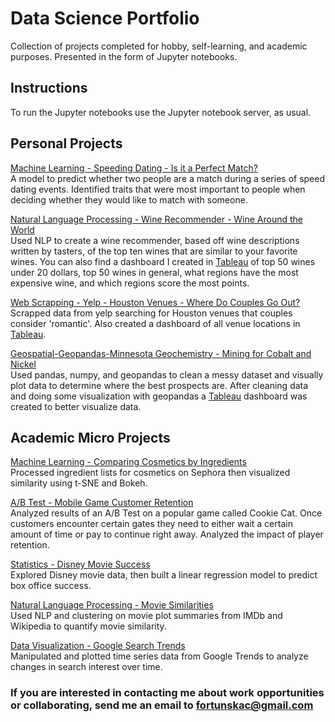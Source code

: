 # Data Science Portfolio 
Collection of projects completed for hobby, self-learning, and academic purposes. Presented in the form of Jupyter notebooks.
 
 ## Instructions 
 To run the Jupyter notebooks use the Jupyter notebook server, as usual.
 
 ## Personal Projects 
 [Machine Learning - Speeding Dating - Is it a Perfect Match?](https://github.com/cfortunska/data-sci-portfolio/tree/main/ML%20Speed%20Dating)  
 A model to predict whether two people are a match during a series of speed dating events. Identified traits that were most important to people when deciding whether they would like to match with someone. 
  
 [Natural Language Processing - Wine Recommender - Wine Around the World]( https://github.com/cfortunska/data-sci-portfolio/tree/main/Wine%20Recommender)  
 Used NLP to create a wine recommender, based off wine descriptions written by tasters, of the top ten wines that are similar to your favorite wines. You can also find a dashboard I created in [Tableau](https://public.tableau.com/app/profile/cecylia.fortunska/viz/WineAroundtheWorld/WineAroundtheWorld) of top 50 wines under 20 dollars, top 50 wines in general, what regions have the most expensive wine, and which regions score the most points.
 
 [Web Scrapping - Yelp - Houston Venues - Where Do Couples Go Out?](https://github.com/cfortunska/data-sci-portfolio/tree/main/Yelp%20Web%20Scraping)  
 Scrapped data from yelp searching for Houston venues that couples consider 'romantic'. Also created a dashboard of all venue locations in [Tableau](https://public.tableau.com/app/profile/cecylia.fortunska/viz/Houston_restaurants/WhereDoCouplesGoonDatesinHouston). 
  
 [Geospatial-Geopandas-Minnesota Geochemistry - Mining for Cobalt and Nickel](https://github.com/cfortunska/data-sci-portfolio/tree/main/MN_Mining_Geopandas)  
 Used pandas, numpy, and geopandas to clean a messy dataset and visually plot data to determine where the best prospects are. After cleaning data and doing some visualization with geopandas a [Tableau](https://public.tableau.com/app/profile/cecylia.fortunska/viz/MinnesotaMiningProspects/NickelColbatProspects) dashboard was created to better visualize data.
 
 ## Academic Micro Projects 
 
[Machine Learning - Comparing Cosmetics by Ingredients](https://github.com/cfortunska/data-sci-portfolio/tree/main/Cosmetics%20t-SNE)  
Processed ingredient lists for cosmetics on Sephora then visualized similarity using t-SNE and Bokeh. 
 
[A/B Test - Mobile Game Customer Retention](https://github.com/cfortunska/data-sci-portfolio/tree/main/AB%20Testing%20Mobile%20Game)  
Analyzed results of an A/B Test on a popular game called Cookie Cat. Once customers encounter certain gates they need to either wait a certain amount of time or pay to continue right away. Analyzed the impact of player retention. 
 
[Statistics - Disney Movie Success](https://github.com/cfortunska/data-sci-portfolio/tree/main/Disney%20Movie%20Success)  
Explored Disney movie data, then built a linear regression model to predict box office success. 
 
[Natural Language Processing - Movie Similarities](https://github.com/cfortunska/data-sci-portfolio/tree/main/NLP%20Movie%20Similarities)  
Used NLP and clustering on movie plot summaries from IMDb and Wikipedia to quantify movie similarity. 
 
[Data Visualization - Google Search Trends](https://github.com/cfortunska/data-sci-portfolio/tree/main/Google%20Search%20Trends)  
Manipulated and plotted time series data from Google Trends to analyze changes in search interest over time. 
 
### If you are interested in contacting me about work opportunities or collaborating, send me an email to fortunskac@gmail.com
